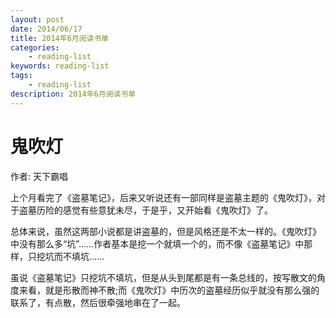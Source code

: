 ```yaml
---
layout: post
date: 2014/06/17
title: 2014年6月阅读书单
categories: 
    - reading-list
keywords: reading-list
tags: 
    - reading-list
description: 2014年6月阅读书单
---
```


# 鬼吹灯

作者: 天下霸唱

上个月看完了《盗墓笔记》，后来又听说还有一部同样是盗墓主题的《鬼吹灯》，对于盗墓历险的感觉有些意犹未尽，于是乎，又开始看《鬼吹灯》了。

总体来说，虽然这两部小说都是讲盗墓的，但是风格还是不太一样的。《鬼吹灯》中没有那么多“坑”……作者基本是挖一个就填一个的，而不像《盗墓笔记》中那样，只挖坑而不填坑……

虽说《盗墓笔记》只挖坑不填坑，但是从头到尾都是有一条总线的，按写散文的角度来看，就是形散而神不散;而《鬼吹灯》中历次的盗墓经历似乎就没有那么强的联系了，有点散，然后很牵强地串在了一起。


